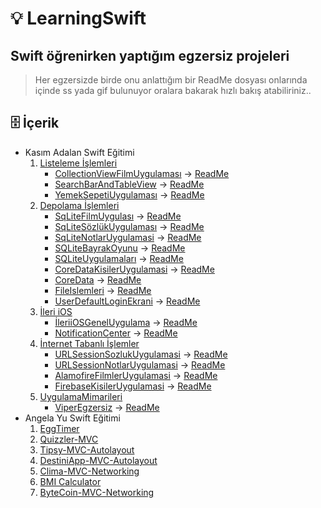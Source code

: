# 💡 LearningSwift
## Swift öğrenirken yaptığım egzersiz projeleri
> Her egzersizde birde onu anlattığım bir ReadMe dosyası onlarında içinde ss yada gif bulunuyor oralara bakarak hızlı bakış atabiliriniz..



## 🗄 İçerik

- Kasım Adalan Swift Eğitimi	
	1. [Listeleme İşlemleri](https://github.com/yasinozmeen/LearningSwift/tree/main/KasımAdalanSwiftKursu/1-Listelemeİşlemleri)
	    - [CollectionViewFilmUygulaması](https://github.com/yasinozmeen/LearningSwift/blob/main/KasımAdalanSwiftKursu/1-Listelemeİşlemleri/√CollectionViewFilmUygulamasi) -> [ReadMe](https://github.com/yasinozmeen/LearningSwift/blob/main/KasımAdalanSwiftKursu/1-Listelemeİşlemleri/√CollectionViewFilmUygulamasi/40README.md)
	    - [SearchBarAndTableView](https://github.com/yasinozmeen/LearningSwift/blob/main/KasımAdalanSwiftKursu/1-Listelemeİşlemleri/√SearchBarANDTableView) -> [ReadMe](https://github.com/yasinozmeen/LearningSwift/blob/main/KasımAdalanSwiftKursu/1-Listelemeİşlemleri/√SearchBarANDTableView/41readME.md)
	    - [YemekSepetiUygulaması](https://github.com/yasinozmeen/LearningSwift/blob/main/KasımAdalanSwiftKursu/1-Listelemeİşlemleri/√YemekSepetiUygulaması) -> [ReadMe](https://github.com/yasinozmeen/LearningSwift/blob/main/KasımAdalanSwiftKursu/1-Listelemeİşlemleri/√YemekSepetiUygulaması/37ReadME.md)
	2. [Depolama İşlemleri](https://github.com/yasinozmeen/LearningSwift/blob/main/KasımAdalanSwiftKursu/2-Depolamaİşlemleri)
	    - [SqLiteFilmUygulası](https://github.com/yasinozmeen/LearningSwift/tree/main/KasımAdalanSwiftKursu/2-Depolamaİşlemleri/FilmUygulaması) -> [ReadMe](https://github.com/yasinozmeen/LearningSwift/blob/main/KasımAdalanSwiftKursu/2-Depolamaİşlemleri/FilmUygulaması/readMe.md)
	    - [SqLiteSözlükUygulaması](https://github.com/yasinozmeen/LearningSwift/blob/main/KasımAdalanSwiftKursu/2-Depolamaİşlemleri/SozlukUygulaması) -> [ReadMe](https://github.com/yasinozmeen/LearningSwift/blob/main/KasımAdalanSwiftKursu/2-Depolamaİşlemleri/SozlukUygulaması/readMe.md)    
	    - [SqLiteNotlarUygulamasi](https://github.com/yasinozmeen/LearningSwift/blob/main/KasımAdalanSwiftKursu/2-Depolamaİşlemleri/notUygulamasi) -> [ReadMe](https://github.com/yasinozmeen/LearningSwift/blob/main/KasımAdalanSwiftKursu/2-Depolamaİşlemleri/notUygulamasi/readMe.md)
	    - [SQLiteBayrakOyunu](https://github.com/yasinozmeen/LearningSwift/blob/main/KasımAdalanSwiftKursu/2-Depolamaİşlemleri/√BayrakUygulamasi) -> [ReadMe](https://github.com/yasinozmeen/LearningSwift/blob/main/KasımAdalanSwiftKursu/2-Depolamaİşlemleri/√BayrakUygulamasi/47readMe.md)
	    - [SQLiteUygulamaları](https://github.com/yasinozmeen/LearningSwift/blob/main/KasımAdalanSwiftKursu/2-Depolamaİşlemleri/√SQLiteUygulamalari) -> [ReadMe](https://github.com/yasinozmeen/LearningSwift/blob/main/KasımAdalanSwiftKursu/2-Depolamaİşlemleri/√SQLiteUygulamalari/46ReadME.md)
	    - [CoreDataKisilerUygulamasi](https://github.com/yasinozmeen/LearningSwift/blob/main/KasımAdalanSwiftKursu/2-Depolamaİşlemleri/√CoreDataKisilerUygulaması) -> [ReadMe](https://github.com/yasinozmeen/LearningSwift/blob/main/KasımAdalanSwiftKursu/2-Depolamaİşlemleri/√CoreDataKisilerUygulaması/45ReadMe.md)
	    - [CoreData](https://github.com/yasinozmeen/LearningSwift/tree/main/KasımAdalanSwiftKursu/2-Depolamaİşlemleri/√ToDoFilm) -> [ReadMe](https://github.com/yasinozmeen/LearningSwift/blob/main/KasımAdalanSwiftKursu/2-Depolamaİşlemleri/√ToDoFilm/ReadMe.md)
	    - [FileIslemleri](https://github.com/yasinozmeen/LearningSwift/blob/main/KasımAdalanSwiftKursu/2-Depolamaİşlemleri/√FileIslemleri) -> [ReadMe](https://github.com/yasinozmeen/LearningSwift/blob/main/KasımAdalanSwiftKursu/2-Depolamaİşlemleri/√FileIslemleri/44ReadMe.md)
	    - [UserDefaultLoginEkrani](https://github.com/yasinozmeen/LearningSwift/blob/main/KasımAdalanSwiftKursu/2-Depolamaİşlemleri/√LoginEkraniUserDefault) -> [ReadMe](https://github.com/yasinozmeen/LearningSwift/blob/main/KasımAdalanSwiftKursu/2-Depolamaİşlemleri/√LoginEkraniUserDefault/43readMe.md)
	3. [İleri iOS](https://github.com/yasinozmeen/LearningSwift/blob/main/KasımAdalanSwiftKursu/3-İleriIOS)
	    - [İleriiOSGenelUygulama](https://github.com/yasinozmeen/LearningSwift/blob/main/KasımAdalanSwiftKursu/3-İleriIOS/IleriiOSGenelUygulama) -> [ReadMe](https://github.com/yasinozmeen/LearningSwift/blob/main/KasımAdalanSwiftKursu/3-İleriIOS/IleriiOSGenelUygulama/readMe.md)
	    - [NotificationCenter](https://github.com/yasinozmeen/LearningSwift/blob/main/KasımAdalanSwiftKursu/3-İleriIOS/NotificationCenterGiris) -> [ReadMe](https://github.com/yasinozmeen/LearningSwift/blob/main/KasımAdalanSwiftKursu/3-İleriIOS/NotificationCenterGiris/README.md)
	4. [İnternet Tabanlı İşlemler](https://github.com/yasinozmeen/LearningSwift/blob/main/KasımAdalanSwiftKursu/4-InternetTabanliIslemler)
	    - [URLSessionSozlukUygulamasi](https://github.com/yasinozmeen/LearningSwift/blob/main/KasımAdalanSwiftKursu/4-InternetTabanliIslemler/URLSessionSozlukUygulamasi) -> [ReadMe](https://github.com/yasinozmeen/LearningSwift/blob/main/KasımAdalanSwiftKursu/4-InternetTabanliIslemler/URLSessionSozlukUygulamasi/README.md)
	    - [URLSessionNotlarUygulamasi](https://github.com/yasinozmeen/LearningSwift/blob/main/KasımAdalanSwiftKursu/4-InternetTabanliIslemler/URLSessionNotlarUygulamasi) -> [ReadMe](https://github.com/yasinozmeen/LearningSwift/blob/main/KasımAdalanSwiftKursu/4-InternetTabanliIslemler/URLSessionNotlarUygulamasi/README.md)
	    - [AlamofireFilmlerUygulamasi](https://github.com/yasinozmeen/LearningSwift/blob/main/KasımAdalanSwiftKursu/4-InternetTabanliIslemler/AlamofireFilmlerUygulaması) -> [ReadMe](https://github.com/yasinozmeen/LearningSwift/blob/main/KasımAdalanSwiftKursu/4-InternetTabanliIslemler/AlamofireFilmlerUygulaması/README.md)
	    - [FirebaseKisilerUygulamasi](https://github.com/yasinozmeen/LearningSwift/blob/main/KasımAdalanSwiftKursu/4-InternetTabanliIslemler/FirebaseKisilerUygulamasi) -> [ReadMe](https://github.com/yasinozmeen/LearningSwift/blob/main/KasımAdalanSwiftKursu/4-InternetTabanliIslemler/FirebaseKisilerUygulamasi/README.md)
	4. [UygulamaMimarileri](https://github.com/yasinozmeen/LearningSwift/blob/main/KasımAdalanSwiftKursu/5-UygulamaMimarileri)
	    - [ViperEgzersiz](https://github.com/yasinozmeen/LearningSwift/blob/main/KasımAdalanSwiftKursu/5-UygulamaMimarileri/ViperEgzersiz) -> [ReadMe](https://github.com/yasinozmeen/LearningSwift/blob/main/KasımAdalanSwiftKursu/5-UygulamaMimarileri/ViperEgzersiz/readme.md)
- Angela Yu Swift Eğitimi
	1. [EggTimer](https://github.com/yasinozmeen/LearningSwift/tree/main/Angela%20Yu/EggTimer-iOS13-master)
	2. [Quizzler-MVC](https://github.com/yasinozmeen/LearningSwift/tree/main/Angela%20Yu/Quizzler-MVC)
	3. [Tipsy-MVC-Autolayout](https://github.com/yasinozmeen/LearningSwift/tree/main/Angela%20Yu/Tipsy-MVC-AutoLayout)
	4. [DestiniApp-MVC-Autolayout](https://github.com/yasinozmeen/LearningSwift/tree/main/Angela%20Yu/Destini-MVC-AutoLayout)
	5. [Clima-MVC-Networking](https://github.com/yasinozmeen/LearningSwift/tree/main/Angela%20Yu/Clima-MVC-Networking)
	6. [BMI Calculator](https://github.com/yasinozmeen/LearningSwift/tree/main/Angela%20Yu/BMI-Calculator)
	7. [ByteCoin-MVC-Networking](https://github.com/yasinozmeen/LearningSwift/tree/main/Angela%20Yu/ByteCoin-MVC-Networking)
